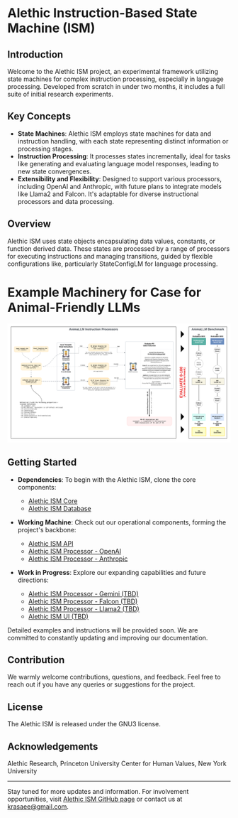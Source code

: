 # Alethic Instruction-Based State Machine (ISM)

## Introduction
Welcome to the Alethic ISM project, an experimental framework utilizing state machines for complex instruction processing, especially in language processing. Developed from scratch in under two months, it includes a full suite of initial research experiments.

## Key Concepts
- **State Machines**: Alethic ISM employs state machines for data and instruction handling, with each state representing distinct information or processing stages.
- **Instruction Processing**: It processes states incrementally, ideal for tasks like generating and evaluating language model responses, leading to new state convergences.
- **Extensibility and Flexibility**: Designed to support various processors, including OpenAI and Anthropic, with future plans to integrate models like Llama2 and Falcon. It's adaptable for diverse instructional processors and data processing.

## Overview
Alethic ISM uses state objects encapsulating data values, constants, or function derived data. These states are processed by a range of processors for executing instructions and managing transitions, guided by flexible configurations like, particularly StateConfigLM for language processing.

# Example Machinery for Case for Animal-Friendly LLMs
![Conceptual Machinery AnimaLLM](docs/ConceptualMachineryAnimaLLM_20231223.png)

## Getting Started
- **Dependencies**: To begin with the Alethic ISM, clone the core components:
  - [Alethic ISM Core](https://github.com/quantumwake/alethic-ism-core.git)
  - [Alethic ISM Database](https://github.com/quantumwake/alethic-ism-db.git)
 
- **Working Machine**: Check out our operational components, forming the project's backbone:
  - [Alethic ISM API](https://github.com/quantumwake/alethic-ism-api.git)
  - [Alethic ISM Processor - OpenAI](https://github.com/quantumwake/alethic-ism-processor-openai.git)
  - [Alethic ISM Processor - Anthropic](https://github.com/quantumwake/alethic-ism-processor-anthropic.git)
 
- **Work in Progress**: Explore our expanding capabilities and future directions:
  - [Alethic ISM Processor - Gemini (TBD)](https://github.com/quantumwake/alethic-ism-processor-gemini)
  - [Alethic ISM Processor - Falcon (TBD)](https://github.com/quantumwake/alethic-ism-processor-falcon)
  - [Alethic ISM Processor - Llama2 (TBD)](https://github.com/quantumwake/alethic-ism-processor-llama2)
  - [Alethic ISM UI (TBD)](https://github.com/quantumwake/alethic-ism-ui)

Detailed examples and instructions will be provided soon. We are committed to constantly updating and improving our documentation.

## Contribution
We warmly welcome contributions, questions, and feedback. Feel free to reach out if you have any queries or suggestions for the project.

## License
The Alethic ISM is released under the GNU3 license.

## Acknowledgements
Alethic Research, Princeton University Center for Human Values, New York University

---

Stay tuned for more updates and information. For involvement opportunities, visit [Alethic ISM GitHub page](https://github.com/quantumwake/alethic) or contact us at krasaee@gmail.com.
